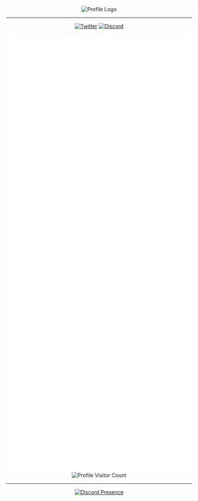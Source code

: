 <div align="center">
  <img src="https://static.wikia.nocookie.net/minecraft_gamepedia/images/0/04/Steak_JE4_BE3.png/revision/latest?cb=20190504055306" width="100" alt="Profile Logo">
<hr>
  
  [![Twitter](https://img.shields.io/badge/-@4levyz__-313131?style=for-the-badge&labelColor=313131&logo=twitter&logoColor=white&color=1DA1F2)](https://x.com/4levyz)
  [![Discord](https://img.shields.io/badge/-@4levy-313131?style=for-the-badge&labelColor=313131&logo=discord&logoColor=white&color=5865F2)](https://discord.com/users/874898422233178142)
</div>

<div align="center">
  <img src="https://raw.githubusercontent.com/4levy/github-stats/master/generated/overview.svg#gh-dark-mode-only" alt="GitHub Stats Dark Mode">
  <img src="https://raw.githubusercontent.com/4levy/github-stats/master/generated/overview.svg#gh-light-mode-only" alt="GitHub Stats Light Mode">
  <img src="https://raw.githubusercontent.com/4levy/github-stats/master/generated/languages.svg#gh-dark-mode-only" alt="Top Languages Dark Mode">
  <img src="https://raw.githubusercontent.com/4levy/github-stats/master/generated/languages.svg#gh-light-mode-only" alt="Top Languages Light Mode">
</div>

<div align="center">
  <img src="https://count.getloli.com/@4levy?name=4levy&theme=booru-qualityhentais" alt="Profile Visitor Count">
</div>

---

<div align="center">
  <a href="https://discord.com/users/874898422233178142">
    <img src="https://lanyard-profile-readme.vercel.app/api/874898422233178142?theme=light&bg=809ecf&animated=true&hideDiscrim=true&borderRadius=30px&idleMessage=Currently%20taking%20a%20break%20from%20the%20keyboard..." alt="Discord Presence">
  </a>
</div>

</div>
